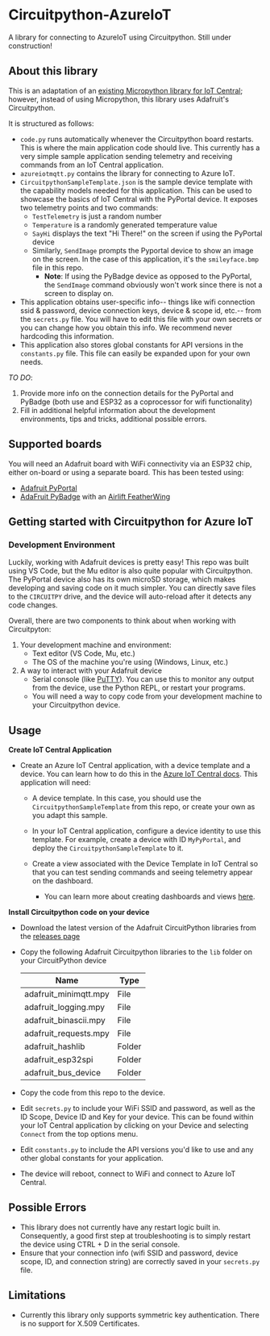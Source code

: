 # Circuitpython-AzureIoT

A library for connecting to AzureIoT using Circuitpython. Still under construction!

## About this library

This is an adaptation of an [existing Micropython library for IoT Central](https://github.com/obastemur/iot_client); however, instead of using Micropython, this library uses Adafruit's Circuitpython. 

It is structured as follows: 
- `code.py` runs automatically whenever the Circuitpython board restarts. This is where the main application code should live. This currently has a very simple sample application sending telemetry and receiving commands from an IoT Central application. 
- `azureiotmqtt.py` contains the library for connecting to Azure IoT. 
- `CircuitpythonSampleTemplate.json` is the sample device template with the capability models needed for this application. This can be used to showcase the basics of IoT Central with the PyPortal device. It exposes two telemetry points and two commands:
    - `TestTelemetry` is just a random number
    - `Temperature` is a randomly generated temperature value
    - `SayHi` displays the text "Hi There!" on the screen if using the PyPortal device
    - Similarly, `SendImage` prompts the Pyportal device to show an image on the screen. In the case of this application, it's the `smileyface.bmp` file in this repo. 
        - **Note**: If using the PyBadge device as opposed to the PyPortal, the `SendImage` command obviously won't work since there is not a screen to display on. 
- This application obtains user-specific info-- things like wifi connection ssid & password, device connection keys, device & scope id, etc.-- from the `secrets.py` file. You will have to edit this file with your own secrets or you can change how you obtain this info. We recommend never hardcoding this information.
- This application also stores global constants for API versions in the `constants.py` file. This file can easily be expanded upon for your own needs. 

*TO DO*: 
1) Provide more info on the connection details for the PyPortal and PyBadge (both use and ESP32 as a coprocessor for wifi functionality)
2) Fill in additional helpful information about the development environments, tips and tricks, additional possible errors. 


## Supported boards

You will need an Adafruit board with WiFi connectivity via an ESP32 chip, either on-board or using a separate board. This has been tested using:

* [Adafruit PyPortal](https://www.adafruit.com/product/4116)
* [AdaFruit PyBadge](https://www.adafruit.com/product/4200) with an [Airlift FeatherWing](https://www.adafruit.com/product/4264)


## Getting started with Circuitpython for Azure IoT

### Development Environment
Luckily, working with Adafruit devices is pretty easy! This repo was built using VS Code, but the Mu editor is also quite popular with Circuitpython. The PyPortal device also has its own microSD storage, which makes developing and saving code on it much simpler. You can directly save files to the `CIRCUITPY` drive, and the device will auto-reload after it detects any code changes. 

Overall, there are two components to think about when working with Circuitpyton:

1) Your development machine and environment:
    - Text editor (VS Code, Mu, etc.)
    - The OS of the machine you're using (Windows, Linux, etc.)
2) A way to interact with your Adafruit device
    - Serial console (like [PuTTY](https://putty.org/)). You can use this to monitor any output from the device, use the Python REPL, or restart your programs.  
    - You will need a way to copy code from your development machine to your Circuitpython device. 


## Usage

**Create IoT Central Application**

* Create an Azure IoT Central application, with a device template and a device. You can learn how to do this in the [Azure IoT Central docs](https://docs.microsoft.com/azure/iot-central/core/quick-deploy-iot-central/?WT.mc_id=iotc_circuitpython-github-jabenn). This application will need:

  * A device template. In this case, you should use the  `CircuitpythonSampleTemplate` from this repo, or create your own as you adapt this sample.

  * In your IoT Central application, configure a device identity to use this template. For example, create a device with ID `MyPyPortal`, and deploy the `CircuitpythonSampleTemplate` to it. 

  * Create a view associated with the Device Template in IoT Central so that you can test sending commands and seeing telemetry appear on the dashboard. 
    - You can learn more about creating dashboards and views [here](https://docs.microsoft.com/en-us/azure/iot-central/core/howto-add-tiles-to-your-dashboard).

**Install Circuitpython code on your device**

* Download the latest version of the Adafruit CircuitPython libraries from the [releases page](https://github.com/adafruit/Adafruit_CircuitPython_Bundle/releases)

* Copy the following Adafruit Circuitpython libraries to the `lib` folder on your CircuitPython device

    | Name                  | Type   |
    | --------------------- | ------ |
    | adafruit_minimqtt.mpy | File   |
    | adafruit_logging.mpy  | File   |
    | adafruit_binascii.mpy | File   |
    | adafruit_requests.mpy | File   |
    | adafruit_hashlib      | Folder |
    | adafruit_esp32spi     | Folder |
    | adafruit_bus_device   | Folder |

* Copy the code from this repo to the device. 

* Edit `secrets.py` to include your WiFi SSID and password, as well as the ID Scope, Device ID and Key for your device. This can be found within your IoT Central application by clicking on your Device and selecting `Connect` from the top options menu. 

* Edit `constants.py` to include the API versions you'd like to use and any other global constants for your application. 

* The device will reboot, connect to WiFi and connect to Azure IoT Central.


## Possible Errors
- This library does not currently have any restart logic built in. Consequently, a good first step at troubleshooting is to simply restart the device using CTRL + D in the serial console. 
- Ensure that your connection info (wifi SSID and password, device scope, ID, and connection string) are correctly saved in your `secrets.py` file. 

## Limitations
- Currently this library only supports symmetric key authentication. There is no support for X.509 Certificates.
